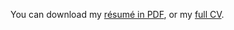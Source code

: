 You can download my <a href="https://docs.google.com/document/d/1-JhHqrBjd_ALbUsujqAflgVpYS5OgbkI/edit?usp=sharing&ouid=114140060229367811005&rtpof=true&sd=true" target="_blank">résumé in PDF</a>, or my <a href="https://drive.google.com/file/d/1XN9dn-1obfdMG8CQIvWjHvhpO01Ek1ax/view?usp=sharing" target="_blank">full CV</a>.
